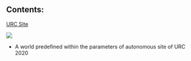 ## Contents:

[URC Site](https://github.com/marsrovermanipal/Autonomous-2020/tree/master/Leander_Stephen_D'Souza/ROS/rhinoceROS/src/realsense_gazebo_plugin/worlds/urc.world)

![](https://user-images.githubusercontent.com/45683974/66712271-c3209000-edb7-11e9-838e-dc55b6cf72cf.jpeg)

- A world predefined within the parameters of autonomous site of URC 2020
